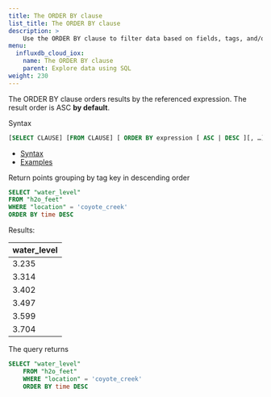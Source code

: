 ```yaml
---
title: The ORDER BY clause
list_title: The ORDER BY clause
description: > 
    Use the ORDER BY clause to filter data based on fields, tags, and/or timestamps.
menu:
  influxdb_cloud_iox:
    name: The ORDER BY clause
    parent: Explore data using SQL
weight: 230
---
```


The ORDER BY clause orders results by the referenced expression.  The result order is ASC **by default**.

Syntax

```sql
[SELECT CLAUSE] [FROM CLAUSE] [ ORDER BY expression [ ASC | DESC ][, …] ]
```

- [Syntax](#syntax)
- [Examples](#examples)

Return points grouping by tag key in descending order

```sql
SELECT "water_level" 
FROM "h2o_feet" 
WHERE "location" = 'coyote_creek'  
ORDER BY time DESC
```

Results:

| water_level |
| :---------- |
| 3.235       |
| 3.314       |
| 3.402       |
| 3.497       |
| 3.599       |
| 3.704       |


The query returns 


```sql
SELECT "water_level" 
    FROM "h2o_feet" 
    WHERE "location" = 'coyote_creek'  
    ORDER BY time DESC
```
